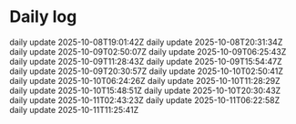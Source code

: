 # Daily log
daily update 2025-10-08T19:01:42Z
daily update 2025-10-08T20:31:34Z
daily update 2025-10-09T02:50:07Z
daily update 2025-10-09T06:25:43Z
daily update 2025-10-09T11:28:43Z
daily update 2025-10-09T15:54:47Z
daily update 2025-10-09T20:30:57Z
daily update 2025-10-10T02:50:41Z
daily update 2025-10-10T06:24:26Z
daily update 2025-10-10T11:28:29Z
daily update 2025-10-10T15:48:51Z
daily update 2025-10-10T20:30:43Z
daily update 2025-10-11T02:43:23Z
daily update 2025-10-11T06:22:58Z
daily update 2025-10-11T11:25:41Z
